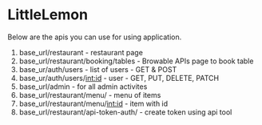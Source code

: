 # LittleLemon
Below are the apis you can use for using application.
1. base_url/restaurant - restaurant page
2. base_url/restaurant/booking/tables  -  Browable APIs page to book table
3. base_ur/auth/users - list of users - GET & POST
4. base_ur/auth/users/<int:id> - user - GET, PUT, DELETE, PATCH
5. base_url/admin - for all admin activites
6. base_url/restaurant/menu/ - menu of items
7. base_url/restaurant/menu/<int:id> - item with id
8. base_url/restaurant/api-token-auth/ - create token using api tool

